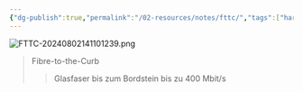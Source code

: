 ```yaml
---
{"dg-publish":true,"permalink":"/02-resources/notes/fttc/","tags":["hardware","netzwerk"],"noteIcon":"","updated":"2025-08-26T16:35:03.000+02:00"}
---
```


![FTTC-20240802141101239.png](/img/user/02%20-%20RESOURCES/Files/IMG/FTTC-20240802141101239.png)
>Fibre-to-the-Curb
>>Glasfaser bis zum Bordstein
>>bis zu 400 Mbit/s